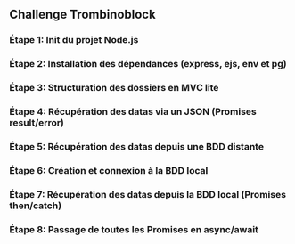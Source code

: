 ## Challenge Trombinoblock

### Étape 1: Init du projet Node.js

### Étape 2: Installation des dépendances (express, ejs, env et pg)

### Étape 3: Structuration des dossiers en MVC lite

### Étape 4: Récupération des datas via un JSON (Promises result/error)

### Étape 5: Récupération des datas depuis une BDD distante

### Étape 6: Création et connexion à la BDD local

### Étape 7: Récupération des datas depuis la BDD local (Promises then/catch)

### Étape 8: Passage de toutes les Promises en async/await
